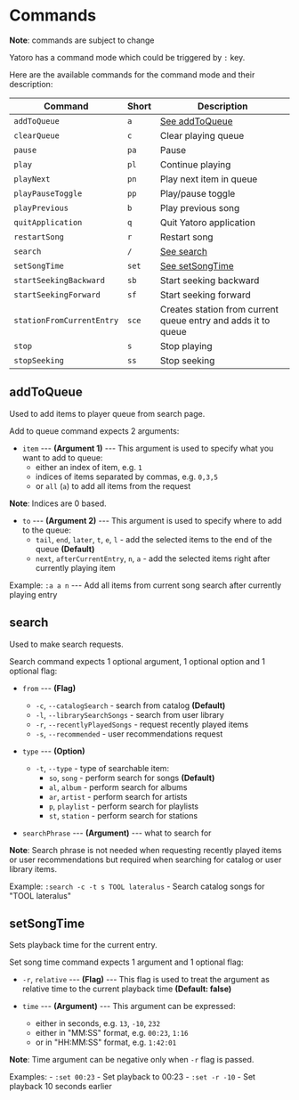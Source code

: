 # Commands
**Note**: commands are subject to change

Yatoro has a command mode which could be triggered by `:` key.

Here are the available commands for the command mode and their description:

| Command                   | Short | Description                                                   |
| ------------------------- | ----- | ------------------------------------------------------------- |
| `addToQueue`              |  `a`  | [See addToQueue](#addToQueue)                                 |
| `clearQueue`              |  `c`  | Clear playing queue                                           |
| `pause`                   | `pa`  | Pause                                                         |
| `play`                    | `pl`  | Continue playing                                              |
| `playNext`                |  `pn` | Play next item in queue                                       |
| `playPauseToggle`         | `pp`  | Play/pause toggle                                             |
| `playPrevious`            |  `b`  | Play previous song                                            |
| `quitApplication`         |  `q`  | Quit Yatoro application                                       |
| `restartSong`             |  `r`  | Restart song                                                  |
| `search`                  |  `/`  | [See search](#search)                                         |
| `setSongTime`             | `set` | [See setSongTime](#setSongTime)                               |
| `startSeekingBackward`    | `sb`  | Start seeking backward                                        |
| `startSeekingForward`     |  `sf` | Start seeking forward                                         |
| `stationFromCurrentEntry` | `sce` | Creates station from current queue entry and adds it to queue |
| `stop`                    |  `s`  | Stop playing                                                  |
| `stopSeeking`             | `ss`  | Stop seeking                                                  |

## addToQueue
Used to add items to player queue from search page.

Add to queue command expects 2 arguments:

- `item` --- **(Argument 1)** --- This argument is used to specify what you want to add to queue:
    - either an index of item, e.g. `1`
    - indices of items separated by commas, e.g. `0,3,5`
    - or `all` (`a`) to add all items from the request

**Note**: Indices are 0 based.

- `to` --- **(Argument 2)** --- This argument is used to specify where to add to the queue:
    - `tail`, `end`, `later`, `t`, `e`, `l` - add the selected items to the end of the queue **(Default)**
    - `next`, `afterCurrentEntry`, `n`, `a` - add the selected items right after currently playing item 

Example: `:a a n` --- Add all items from current song search after currently playing entry

## search
Used to make search requests.

Search command expects 1 optional argument, 1 optional option and 1 optional flag:

- `from` --- **(Flag)**
    - `-c`, `--catalogSearch` - search from catalog **(Default)**
    - `-l`, `--librarySearchSongs` - search from user library
    - `-r`, `--recentlyPlayedSongs` - request recently played items
    - `-s`, `--recommended` - user recommendations request

- `type` --- **(Option)**
    - `-t`, `--type` - type of searchable item:
        - `so`, `song` - perform search for songs **(Default)**
        - `al`, `album` - perform search for albums
        - `ar`, `artist` - perform search for artists
        - `p`, `playlist` - perform search for playlists
        - `st`, `station` - perform search for stations

- `searchPhrase` --- **(Argument)** --- what to search for

**Note**: Search phrase is not needed when requesting recently played items or user recommendations but required when searching for catalog or user library items.

Example: `:search -c -t s TOOL lateralus` - Search catalog songs for "TOOL lateralus"

## setSongTime
Sets playback time for the current entry.

Set song time command expects 1 argument and 1 optional flag:

- `-r`, `relative` --- **(Flag)** --- This flag is used to treat the argument as relative time to the current playback time **(Default: false)**

- `time` --- **(Argument)** --- This argument can be expressed:
    - either in seconds, e.g. `13`, `-10`, `232`
    - either in "MM:SS" format, e.g. `00:23`, `1:16`
    - or in "HH:MM:SS" format, e.g. `1:42:01`

**Note**: Time argument can be negative only when `-r` flag is passed.

Examples:
    - `:set 00:23` - Set playback to 00:23
    - `:set -r -10` - Set playback 10 seconds earlier
